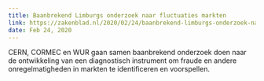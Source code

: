 ```yaml
---
title: Baanbrekend Limburgs onderzoek naar fluctuaties markten
link: https://zakenblad.nl/2020/02/24/baanbrekend-limburgs-onderzoek-naar-fluctuaties-markten/
date: Feb 24, 2020
---
```

CERN, CORMEC en WUR gaan samen baanbrekend onderzoek doen naar de ontwikkeling van een diagnostisch instrument om fraude en andere onregelmatigheden in markten te identificeren en voorspellen.
